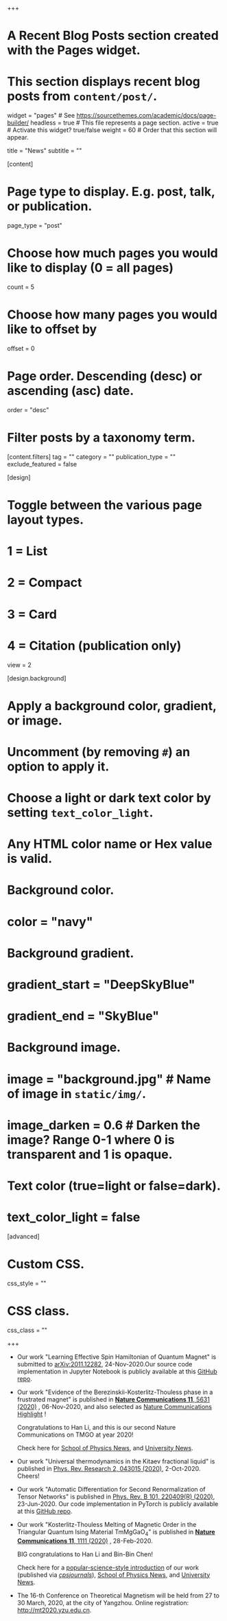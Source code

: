 +++
# A Recent Blog Posts section created with the Pages widget.
# This section displays recent blog posts from `content/post/`.

widget = "pages"  # See https://sourcethemes.com/academic/docs/page-builder/
headless = true  # This file represents a page section.
active = true  # Activate this widget? true/false
weight = 60  # Order that this section will appear.

title = "News"
subtitle = ""

[content]
  # Page type to display. E.g. post, talk, or publication.
  page_type = "post"

  # Choose how much pages you would like to display (0 = all pages)
  count = 5

  # Choose how many pages you would like to offset by
  offset = 0

  # Page order. Descending (desc) or ascending (asc) date.
  order = "desc"

  # Filter posts by a taxonomy term.
  [content.filters]
    tag = ""
    category = ""
    publication_type = ""
    exclude_featured = false

[design]
  # Toggle between the various page layout types.
  #   1 = List
  #   2 = Compact
  #   3 = Card
  #   4 = Citation (publication only)
  view = 2

[design.background]
  # Apply a background color, gradient, or image.
  #   Uncomment (by removing `#`) an option to apply it.
  #   Choose a light or dark text color by setting `text_color_light`.
  #   Any HTML color name or Hex value is valid.

  # Background color.
  # color = "navy"

  # Background gradient.
  # gradient_start = "DeepSkyBlue"
  # gradient_end = "SkyBlue"

  # Background image.
  # image = "background.jpg"  # Name of image in `static/img/`.
  # image_darken = 0.6  # Darken the image? Range 0-1 where 0 is transparent and 1 is opaque.

  # Text color (true=light or false=dark).
  # text_color_light = false  

[advanced]
 # Custom CSS. 
 css_style = ""

 # CSS class.
 css_class = ""

+++
+ Our work "Learning Effective Spin Hamiltonian of Quantum Magnet" is submitted to [arXiv:2011.12282](https://arxiv.org/abs/2011.12282), 24-Nov-2020.Our source code implementation in Jupyter Notebook is publicly available at this [GitHub repo](https://github.com/QMagen). 

+ Our work "Evidence of the Berezinskii-Kosterlitz-Thouless phase in a frustrated magnet" is published in [**Nature Communications  11**, 5631 (2020)](https://www.nature.com/articles/s41467-020-19380-x) , 06-Nov-2020, and also selected as [Nature Communications Highlight](https://www.nature.com/collections/rcdhyvxytb/content/wei-fan) !

  Congratulations to Han Li, and this is our second Nature Communications on TMGO at year 2020!

  Check here for [School of Physics News](http://physics.buaa.edu.cn/info/1097/4490.htm), and [University News](https://news.buaa.edu.cn/info/1002/52849.htm).

+ Our work "Universal thermodynamics in the Kitaev fractional liquid" is published in 
[Phys. Rev. Research 2, 043015 (2020)](https://doi.org/10.1103/PhysRevResearch.2.043015), 2-Oct-2020.
Cheers!

+ Our work "Automatic Differentiation for Second Renormalization of Tensor Networks" is published in 
[Phys. Rev. B 101, 220409(R) (2020)](https://link.aps.org/doi/10.1103/PhysRevB.101.220409), 23-Jun-2020.
  Our code implementation in PyTorch is publicly available at this [GitHub repo](https://github.com/TensorBFS/dTRG). 


+ Our work "Kosterlitz-Thouless Melting of Magnetic Order in the Triangular Quantum Ising Material TmMgGaO<sub>4</sub>" is published in [**Nature Communications  11**, 1111 (2020)](https://www.nature.com/articles/s41467-020-14907-8) , 28-Feb-2020. 

  BIG congratulations to Han Li and Bin-Bin Chen! 

  Check here for a  [popular-science-style introduction](https://mp.weixin.qq.com/s/o0LSGZtpmvOC0j1RvBP4_g) of our work (published via *[cpsjournals](www.cpsjournals.cn)*), [School of Physics News](http://physics.buaa.edu.cn/info/1097/4016.htm), and [University News](https://news.buaa.edu.cn/info/1002/51101.htm).


+ The 16-th Conference on Theoretical Magnetism will be held from 27 to 30 March, 2020, at the city of Yangzhou. 
  Online registration: http://mt2020.yzu.edu.cn. 
